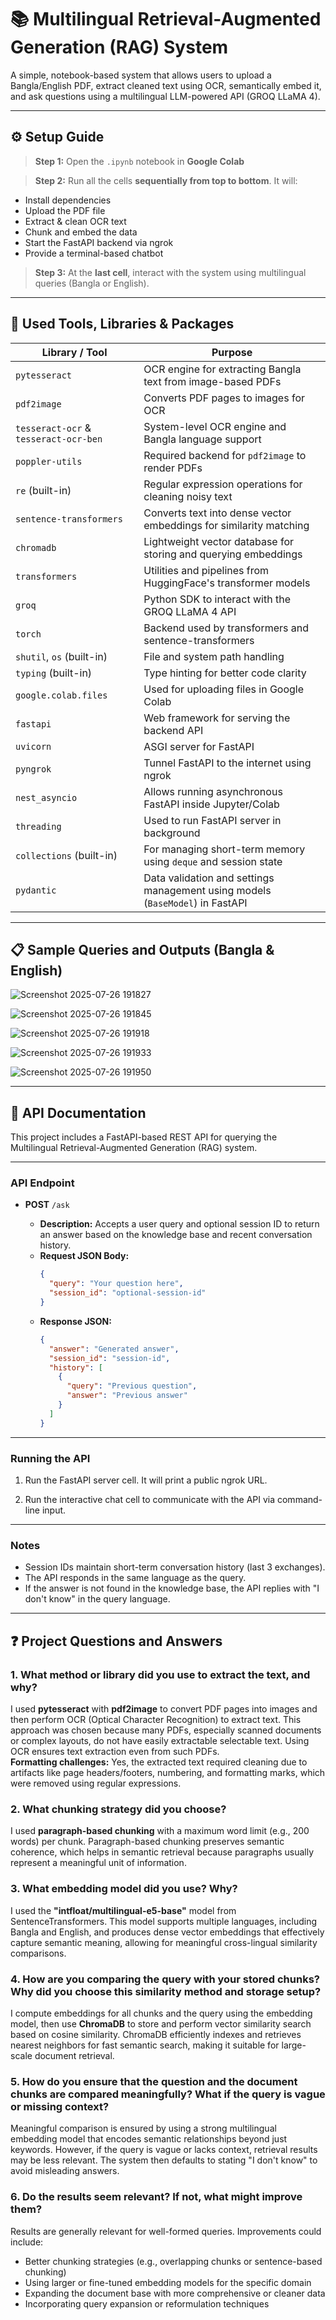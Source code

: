 # 📚 Multilingual Retrieval-Augmented Generation (RAG) System

A simple, notebook-based system that allows users to upload a Bangla/English PDF, extract cleaned text using OCR, semantically embed it, and ask questions using a multilingual LLM-powered API (GROQ LLaMA 4).

---

## ⚙️ Setup Guide

> **Step 1:** Open the `.ipynb` notebook in **Google Colab**

> **Step 2:** Run all the cells **sequentially from top to bottom**. It will:
- Install dependencies
- Upload the PDF file
- Extract & clean OCR text
- Chunk and embed the data
- Start the FastAPI backend via ngrok
- Provide a terminal-based chatbot

> **Step 3:** At the **last cell**, interact with the system using multilingual queries (Bangla or English).

---

## 🧰 Used Tools, Libraries & Packages

| Library / Tool              | Purpose                                                                                     |
|----------------------------|---------------------------------------------------------------------------------------------|
| `pytesseract`              | OCR engine for extracting Bangla text from image-based PDFs                                  |
| `pdf2image`                | Converts PDF pages to images for OCR                                                        |
| `tesseract-ocr` & `tesseract-ocr-ben` | System-level OCR engine and Bangla language support                                   |
| `poppler-utils`            | Required backend for `pdf2image` to render PDFs                                            |
| `re` (built-in)            | Regular expression operations for cleaning noisy text                                      |
| `sentence-transformers`    | Converts text into dense vector embeddings for similarity matching                         |
| `chromadb`                 | Lightweight vector database for storing and querying embeddings                            |
| `transformers`             | Utilities and pipelines from HuggingFace's transformer models                              |
| `groq`                     | Python SDK to interact with the GROQ LLaMA 4 API                                          |
| `torch`                    | Backend used by transformers and sentence-transformers                                    |
| `shutil`, `os` (built-in) | File and system path handling                                                              |
| `typing` (built-in)        | Type hinting for better code clarity                                                      |
| `google.colab.files`       | Used for uploading files in Google Colab                                                  |
| `fastapi`                  | Web framework for serving the backend API                                                 |
| `uvicorn`                  | ASGI server for FastAPI                                                                   |
| `pyngrok`                  | Tunnel FastAPI to the internet using ngrok                                               |
| `nest_asyncio`             | Allows running asynchronous FastAPI inside Jupyter/Colab                                  |
| `threading`                | Used to run FastAPI server in background                                                  |
| `collections` (built-in)   | For managing short-term memory using `deque` and session state                            |
| `pydantic`                 | Data validation and settings management using models (`BaseModel`) in FastAPI             |


---

## 📋 Sample Queries and Outputs (Bangla & English)

![Screenshot 2025-07-26 191827](images/Screenshot%202025-07-26%20191827.png)

![Screenshot 2025-07-26 191845](images/Screenshot%202025-07-26%20191845.png)

![Screenshot 2025-07-26 191918](images/Screenshot%202025-07-26%20191918.png)

![Screenshot 2025-07-26 191933](images/Screenshot%202025-07-26%20191933.png)

![Screenshot 2025-07-26 191950](images/Screenshot%202025-07-26%20191950.png)


---

## 📡 API Documentation

This project includes a FastAPI-based REST API for querying the Multilingual Retrieval-Augmented Generation (RAG) system.

---

### API Endpoint

- **POST** `/ask`

  - **Description:** Accepts a user query and optional session ID to return an answer based on the knowledge base and recent conversation history.
  - **Request JSON Body:**
    ```json
    {
      "query": "Your question here",
      "session_id": "optional-session-id"
    }
    ```
  - **Response JSON:**
    ```json
    {
      "answer": "Generated answer",
      "session_id": "session-id",
      "history": [
        {
          "query": "Previous question",
          "answer": "Previous answer"
        }
      ]
    }
    ```

---

### Running the API

1. Run the FastAPI server cell. It will print a public ngrok URL.


2. Run the interactive chat cell to communicate with the API via command-line input.

---

### Notes

- Session IDs maintain short-term conversation history (last 3 exchanges).
- The API responds in the same language as the query.
- If the answer is not found in the knowledge base, the API replies with "I don't know" in the query language.



---


## ❓ Project Questions and Answers

### 1. What method or library did you use to extract the text, and why?  
I used **pytesseract** with **pdf2image** to convert PDF pages into images and then perform OCR (Optical Character Recognition) to extract text. This approach was chosen because many PDFs, especially scanned documents or complex layouts, do not have easily extractable selectable text. Using OCR ensures text extraction even from such PDFs.  
**Formatting challenges:** Yes, the extracted text required cleaning due to artifacts like page headers/footers, numbering, and formatting marks, which were removed using regular expressions.

### 2. What chunking strategy did you choose?  
I used **paragraph-based chunking** with a maximum word limit (e.g., 200 words) per chunk. Paragraph-based chunking preserves semantic coherence, which helps in semantic retrieval because paragraphs usually represent a meaningful unit of information.

### 3. What embedding model did you use? Why?  
I used the **"intfloat/multilingual-e5-base"** model from SentenceTransformers. This model supports multiple languages, including Bangla and English, and produces dense vector embeddings that effectively capture semantic meaning, allowing for meaningful cross-lingual similarity comparisons.

### 4. How are you comparing the query with your stored chunks? Why did you choose this similarity method and storage setup?  
I compute embeddings for all chunks and the query using the embedding model, then use **ChromaDB** to store and perform vector similarity search based on cosine similarity. ChromaDB efficiently indexes and retrieves nearest neighbors for fast semantic search, making it suitable for large-scale document retrieval.

### 5. How do you ensure that the question and the document chunks are compared meaningfully? What if the query is vague or missing context?  
Meaningful comparison is ensured by using a strong multilingual embedding model that encodes semantic relationships beyond just keywords. However, if the query is vague or lacks context, retrieval results may be less relevant. The system then defaults to stating "I don't know" to avoid misleading answers.

### 6. Do the results seem relevant? If not, what might improve them?  
Results are generally relevant for well-formed queries. Improvements could include:  
- Better chunking strategies (e.g., overlapping chunks or sentence-based chunking)  
- Using larger or fine-tuned embedding models for the specific domain  
- Expanding the document base with more comprehensive or cleaner data  
- Incorporating query expansion or reformulation techniques  


